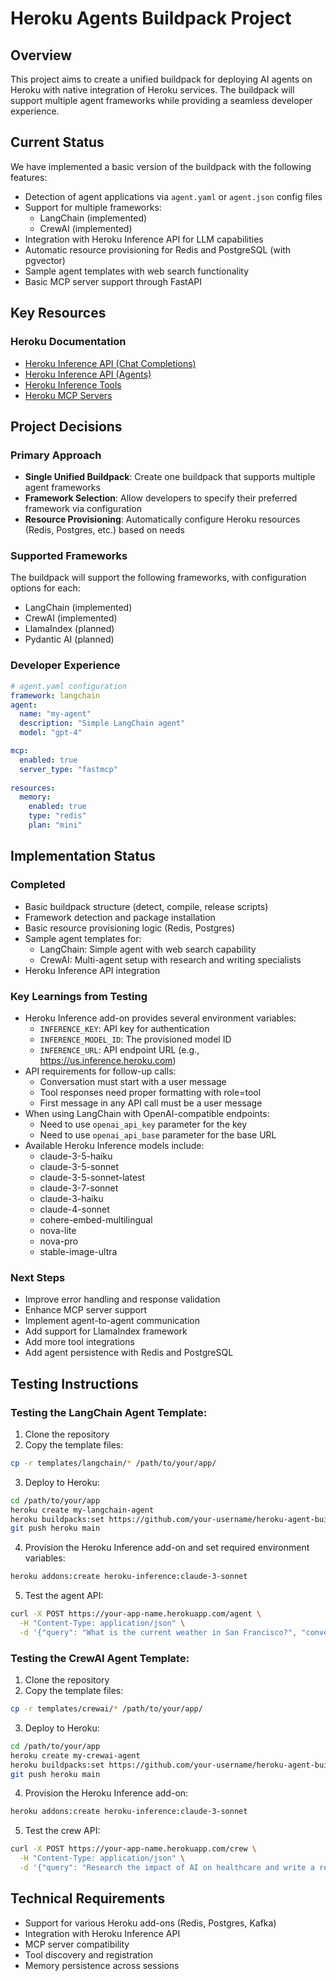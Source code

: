 # Heroku Agents Buildpack Project

## Overview
This project aims to create a unified buildpack for deploying AI agents on Heroku with native integration of Heroku services. The buildpack will support multiple agent frameworks while providing a seamless developer experience.

## Current Status
We have implemented a basic version of the buildpack with the following features:
- Detection of agent applications via `agent.yaml` or `agent.json` config files
- Support for multiple frameworks:
  - LangChain (implemented)
  - CrewAI (implemented)
- Integration with Heroku Inference API for LLM capabilities
- Automatic resource provisioning for Redis and PostgreSQL (with pgvector)
- Sample agent templates with web search functionality
- Basic MCP server support through FastAPI

## Key Resources

### Heroku Documentation
- [Heroku Inference API (Chat Completions)](https://devcenter.heroku.com/articles/heroku-inference-api-v1-chat-completions)
- [Heroku Inference API (Agents)](https://devcenter.heroku.com/articles/heroku-inference-api-v1-agents-heroku)
- [Heroku Inference Tools](https://devcenter.heroku.com/articles/heroku-inference-tools)
- [Heroku MCP Servers](https://devcenter.heroku.com/articles/heroku-inference-api-v1-mcp-servers)

## Project Decisions

### Primary Approach
- **Single Unified Buildpack**: Create one buildpack that supports multiple agent frameworks
- **Framework Selection**: Allow developers to specify their preferred framework via configuration
- **Resource Provisioning**: Automatically configure Heroku resources (Redis, Postgres, etc.) based on needs

### Supported Frameworks
The buildpack will support the following frameworks, with configuration options for each:
- LangChain (implemented)
- CrewAI (implemented)
- LlamaIndex (planned)
- Pydantic AI (planned)

### Developer Experience
```yaml
# agent.yaml configuration
framework: langchain
agent:
  name: "my-agent"
  description: "Simple LangChain agent"
  model: "gpt-4"

mcp:
  enabled: true
  server_type: "fastmcp"
  
resources:
  memory:
    enabled: true
    type: "redis"
    plan: "mini"
```

## Implementation Status

### Completed
- Basic buildpack structure (detect, compile, release scripts)
- Framework detection and package installation
- Basic resource provisioning logic (Redis, Postgres)
- Sample agent templates for:
  - LangChain: Simple agent with web search capability
  - CrewAI: Multi-agent setup with research and writing specialists
- Heroku Inference API integration

### Key Learnings from Testing
- Heroku Inference add-on provides several environment variables:
  - `INFERENCE_KEY`: API key for authentication
  - `INFERENCE_MODEL_ID`: The provisioned model ID
  - `INFERENCE_URL`: API endpoint URL (e.g., https://us.inference.heroku.com)
- API requirements for follow-up calls:
  - Conversation must start with a user message
  - Tool responses need proper formatting with role=tool
  - First message in any API call must be a user message
- When using LangChain with OpenAI-compatible endpoints:
  - Need to use `openai_api_key` parameter for the key
  - Need to use `openai_api_base` parameter for the base URL
- Available Heroku Inference models include:
  - claude-3-5-haiku
  - claude-3-5-sonnet
  - claude-3-5-sonnet-latest
  - claude-3-7-sonnet
  - claude-3-haiku
  - claude-4-sonnet
  - cohere-embed-multilingual
  - nova-lite
  - nova-pro
  - stable-image-ultra

### Next Steps
- Improve error handling and response validation
- Enhance MCP server support
- Implement agent-to-agent communication
- Add support for LlamaIndex framework
- Add more tool integrations
- Add agent persistence with Redis and PostgreSQL

## Testing Instructions

### Testing the LangChain Agent Template:

1. Clone the repository
2. Copy the template files:
```bash
cp -r templates/langchain/* /path/to/your/app/
```

3. Deploy to Heroku:
```bash
cd /path/to/your/app
heroku create my-langchain-agent
heroku buildpacks:set https://github.com/your-username/heroku-agent-buildpack.git
git push heroku main
```

4. Provision the Heroku Inference add-on and set required environment variables:
```bash
heroku addons:create heroku-inference:claude-3-sonnet
```

5. Test the agent API:
```bash
curl -X POST https://your-app-name.herokuapp.com/agent \
  -H "Content-Type: application/json" \
  -d '{"query": "What is the current weather in San Francisco?", "conversation_id": "test-123"}'
```

### Testing the CrewAI Agent Template:

1. Clone the repository
2. Copy the template files:
```bash
cp -r templates/crewai/* /path/to/your/app/
```

3. Deploy to Heroku:
```bash
cd /path/to/your/app
heroku create my-crewai-agent
heroku buildpacks:set https://github.com/your-username/heroku-agent-buildpack.git
git push heroku main
```

4. Provision the Heroku Inference add-on:
```bash
heroku addons:create heroku-inference:claude-3-sonnet
```

5. Test the crew API:
```bash
curl -X POST https://your-app-name.herokuapp.com/crew \
  -H "Content-Type: application/json" \
  -d '{"query": "Research the impact of AI on healthcare and write a report"}'
```

## Technical Requirements
- Support for various Heroku add-ons (Redis, Postgres, Kafka)
- Integration with Heroku Inference API
- MCP server compatibility
- Tool discovery and registration
- Memory persistence across sessions